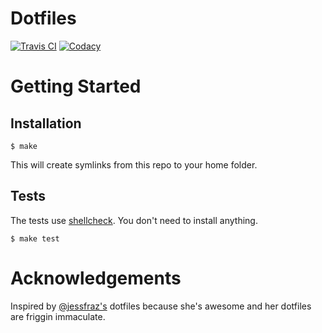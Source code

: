 Dotfiles
======

[![Travis CI](https://img.shields.io/travis/artur-sak13/dotfiles.svg?style=for-the-badge)](https://travis-ci.org/artur-sak13/dotfiles)
[![Codacy](https://img.shields.io/codacy/grade/ef0eff7cf3de45d78d065b90504892f5.svg?style=for-the-badge)](https://app.codacy.com/app/artur-sak13/dotfiles)

# Getting Started

## Installation

```console
$ make
```

This will create symlinks from this repo to your home folder.

## Tests

The tests use [shellcheck](https://github.com/koalaman/shellcheck). You don't
need to install anything.

```console
$ make test
```
# Acknowledgements

Inspired by [@jessfraz's](https://github.com/jessfraz/dotfiles) dotfiles because she's awesome and her dotfiles are friggin immaculate.
